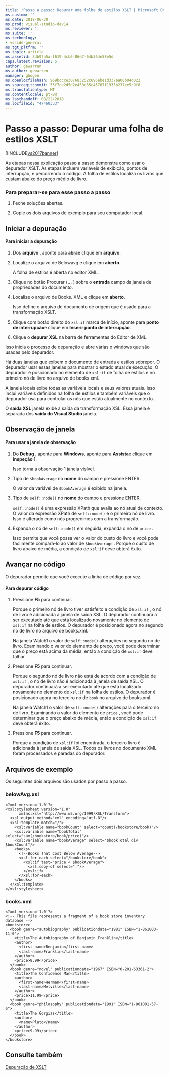 ```yaml
---
title: 'Passo a passo: Depurar uma folha de estilos XSLT | Microsoft Docs'
ms.custom: ''
ms.date: 2018-06-30
ms.prod: visual-studio-dev14
ms.reviewer: ''
ms.suite: ''
ms.technology:
- vs-ide-general
ms.tgt_pltfrm: ''
ms.topic: article
ms.assetid: 3db9fa5a-f619-4cb6-86e7-64b364e58e5d
caps.latest.revision: 5
author: gewarren
ms.author: gewarren
manager: ghogen
ms.openlocfilehash: 969bccce307683252c695ebe1d337aa08b04d022
ms.sourcegitcommit: 55f7ce2d5d2e458e35c45787f1935b237ee5c9f8
ms.translationtype: MT
ms.contentlocale: pt-BR
ms.lasthandoff: 08/22/2018
ms.locfileid: "47460333"
---
```

# <a name="walkthrough-debug-an-xslt-style-sheet"></a>Passo a passo: Depurar uma folha de estilos XSLT
[!INCLUDE[vs2017banner](../includes/vs2017banner.md)]

As etapas nessa explicação passo a passo demonstra como usar o depurador XSLT. As etapas incluem variáveis de exibição, pontos de interrupção, e percorrendo o código. A folha de estilos localiza os livros que custam abaixo do preço médio de livro.  
  
### <a name="to-prepare-for-this-walkthrough"></a>Para preparar-se para esse passo a passo  
  
1.  Feche soluções abertas.  
  
2.  Copie os dois arquivos de exemplo para seu computador local.  
  
## <a name="start-debugging"></a>Iniciar a depuração  
  
#### <a name="to-start-debugging"></a>Para iniciar a depuração  
  
1.  Dos **arquivo** , aponte para **abra**e clique em **arquivo**.  
  
2.  Localize o arquivo de Belowavg e clique em **aberto**.  
  
     A folha de estilos é aberta no editor XML.  
  
3.  Clique no botão Procurar (**...** ) sobre o **entrada** campo da janela de propriedades do documento.  
  
4.  Localize o arquivo de Books. XML e clique em **aberto**.  
  
     Isso define o arquivo de documento de origem que é usado para a transformação XSLT.  
  
5.  Clique com botão direito do `xsl:if` marca de início, aponte para **ponto de interrupção**e clique em **Inserir ponto de interrupção**.  
  
6.  Clique o **depurar XSL** na barra de ferramentas do Editor de XML.  
  
 Isso inicia o processo de depuração e abre várias o windows que são usadas pelo depurador.  
  
 Há duas janelas que exibem o documento de entrada e estilos sobrepor. O depurador usar essas janelas para mostrar o estado atual de execução. O depurador é posicionado no elemento de `xsl:if` de folha de estilos e no primeiro nó de livro no arquivo de books.xml.  
  
 A janela locais exibe todas as variáveis locais e seus valores atuais. Isso inclui variáveis definidos na folha de estilos e também variáveis que o depurador usa para controlar os nós que estão atualmente no contexto.  
  
 O **saída XSL** janela exibe a saída da transformação XSL. Essa janela é separada dos **saída do Visual Studio** janela.  
  
## <a name="watch-window"></a>Observação de janela  
  
#### <a name="to-use-the-watch-window"></a>Para usar a janela de observação  
  
1.  Do **Debug** , aponte para **Windows**, aponte para **Assista**e clique em **inspeção 1**.  
  
     Isso torna a observação 1 janela visível.  
  
2.  Tipo de `$bookAverage` no **nome** do campo e pressione ENTER.  
  
     O valor da variável de `$bookAverage` é exibido na janela.  
  
3.  Tipo de `self::node()` no **nome** do campo e pressione ENTER.  
  
     `self::node()` é uma expressão XPath que avalia ao nó atual de contexto. O valor da expressão XPath de `self::node()` é o primeiro nó de livro. Isso é alterado como nós progredimos com a transformação.  
  
4.  Expanda o nó de `self::node()` em seguida, expanda o nó de `price` .  
  
     Isso permite que você possa ver o valor do custo do livro e você pode facilmente compará-lo ao valor de `$bookAverage` . Porque o custo de livro abaixo de média, a condição de `xsl:if` deve obterá êxito.  
  
## <a name="step-through-the-code"></a>Avançar no código  
 O depurador permite que você execute a linha de código por vez.  
  
#### <a name="to-step-through-the-code"></a>Para depurar código  
  
1.  Pressione **F5** para continuar.  
  
     Porque o primeiro nó de livro tiver satisfeito a condição de `xsl:if` , o nó de livro é adicionada à janela de saída XSL. O depurador continuará a ser executado até que está localizado novamente no elemento de `xsl:if` na folha de estilos. O depurador é posicionado agora no segundo nó de livro no arquivo de books.xml.  
  
     Na janela Watch1 o valor de `self::node()` alterações no segundo nó de livro. Examinando o valor do elemento de preço, você pode determinar que o preço está acima da média, então a condição de `xsl:if` deve falhar.  
  
2.  Pressione **F5** para continuar.  
  
     Porque o segundo nó de livro não está de acordo com a condição de `xsl:if` , o nó de livro não é adicionada à janela de saída XSL. O depurador continuará a ser executado até que está localizado novamente no elemento de `xsl:if` na folha de estilos. O depurador é posicionado agora no terceiro nó de `book` no arquivo de books.xml.  
  
     Na janela Watch1 o valor de `self::node()` alterações para o terceiro nó de livro. Examinando o valor do elemento de `price` , você pode determinar que o preço abaixo de média, então a condição de `xsl:if` deve obterá êxito.  
  
3.  Pressione **F5** para continuar.  
  
     Porque a condição de `xsl:if` foi encontrada, o terceiro livro é adicionada à janela de saída XSL. Todos os livros no documento XML foram processados e paradas do depurador.  
  
## <a name="sample-files"></a>Arquivos de exemplo  
 Os seguintes dois arquivos são usados por passo a passo.  
  
### <a name="belowavgxsl"></a>belowAvg.xsl  
  
```  
<?xml version='1.0'?>  
<xsl:stylesheet version="1.0"  
      xmlns:xsl="http://www.w3.org/1999/XSL/Transform">  
  <xsl:output method="xml" encoding="utf-8"/>  
  <xsl:template match="/">  
    <xsl:variable name="bookCount" select="count(/bookstore/book)"/>  
    <xsl:variable name="bookTotal" select="sum(/bookstore/book/price)"/>  
    <xsl:variable name="bookAverage" select="$bookTotal div $bookCount"/>  
    <books>  
      <!--Books That Cost Below Average-->  
      <xsl:for-each select="/bookstore/book">  
        <xsl:if test="price < $bookAverage">  
          <xsl:copy-of select="."/>  
        </xsl:if>  
      </xsl:for-each>  
    </books>  
  </xsl:template>  
</xsl:stylesheet>  
```  
  
### <a name="booksxml"></a>books.xml  
  
```  
<?xml version='1.0'?>  
<!-- This file represents a fragment of a book store inventory database -->  
<bookstore>  
  <book genre="autobiography" publicationdate="1981" ISBN="1-861003-11-0">  
    <title>The Autobiography of Benjamin Franklin</title>  
    <author>  
      <first-name>Benjamin</first-name>  
      <last-name>Franklin</last-name>  
    </author>  
    <price>8.99</price>  
  </book>  
  <book genre="novel" publicationdate="1967" ISBN="0-201-63361-2">  
    <title>The Confidence Man</title>  
    <author>  
      <first-name>Herman</first-name>  
      <last-name>Melville</last-name>  
    </author>  
    <price>11.99</price>  
  </book>  
  <book genre="philosophy" publicationdate="1991" ISBN="1-861001-57-6">  
    <title>The Gorgias</title>  
    <author>  
      <name>Plato</name>  
    </author>  
    <price>9.99</price>  
  </book>  
</bookstore>  
```  
  
## <a name="see-also"></a>Consulte também  
 [Depuração de XSLT](../xml-tools/debugging-xslt.md)

